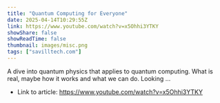 ```yaml
---
title: "Quantum Computing for Everyone"
date: 2025-04-14T10:29:55Z
link: https://www.youtube.com/watch?v=x5Ohhi3YTKY
showShare: false
showReadTime: false
thumbnail: images/misc.png
tags: ["savilltech.com"]
---
```

A dive into quantum physics that applies to quantum computing. What is real, maybe how it works and what we can do. Looking ...

- Link to article: https://www.youtube.com/watch?v=x5Ohhi3YTKY